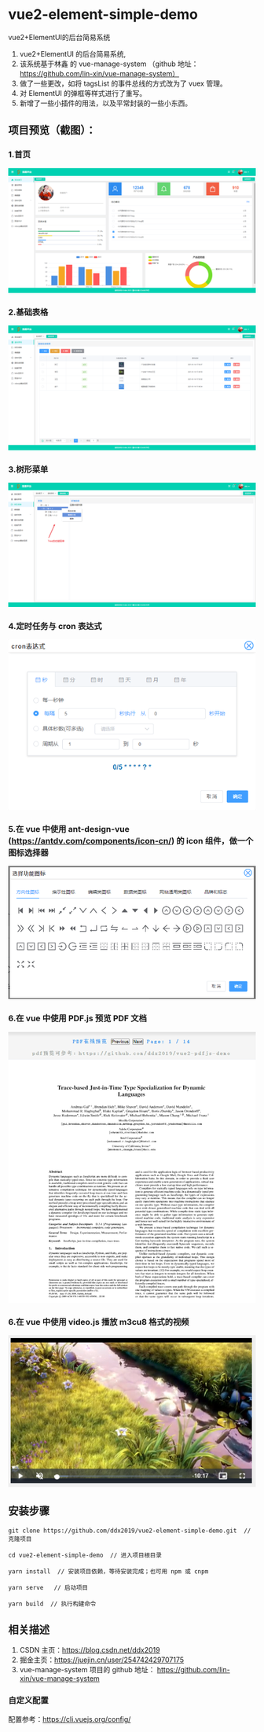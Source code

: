 # vue2-element-simple-demo
vue2+ElementUI的后台简易系统

1. vue2+ElementUI 的后台简易系统,
2. 该系统基于林鑫 的 vue-manage-system （github 地址：https://github.com/lin-xin/vue-manage-system）
3. 做了一些更改，如将 tagsList 的事件总线的方式改为了 vuex 管理。
4. 对 ElementUI 的弹框等样式进行了重写。
5. 新增了一些小插件的用法，以及平常封装的一些小东西。

## 项目预览（截图）：

### 1.首页

![](project-img/home.png)

### 2.基础表格

![](project-img/base-table.png)

### 3.树形菜单

![](project-img/tree.jpg)

### 4.定时任务与 cron 表达式

![](project-img/cronExp.jpg)

### 5.在 vue 中使用 ant-design-vue (https://antdv.com/components/icon-cn/) 的 icon 组件，做一个图标选择器

![](project-img/antd-icon.png)

### 6.在 vue 中使用 PDF.js 预览 PDF 文档

![](project-img/preview-pdf1.png)

### 6.在 vue 中使用 video.js 播放 m3cu8 格式的视频

![](project-img/video.jpg)

## 安装步骤

```
git clone https://github.com/ddx2019/vue2-element-simple-demo.git  // 克隆项目

cd vue2-element-simple-demo  // 进入项目根目录

yarn install  // 安装项目依赖，等待安装完成；也可用 npm 或 cnpm

yarn serve   // 启动项目

yarn build  // 执行构建命令
```

## 相关描述

1. CSDN 主页：https://blog.csdn.net/ddx2019
2. 掘金主页：https://juejin.cn/user/254742429707175
3. vue-manage-system 项目的 github 地址： https://github.com/lin-xin/vue-manage-system

### 自定义配置

配置参考：https://cli.vuejs.org/config/
